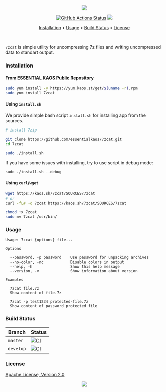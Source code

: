 <p align="center"><a href="#readme"><img src="https://gh.kaos.st/7zcat.svg"/></a></p>

<p align="center">
  <a href="https://github.com/essentialkaos/7zcat/actions"><img src="https://github.com/essentialkaos/7zcat/workflows/CI/badge.svg" alt="GitHub Actions Status" /></a>
  <a href="#license"><img src="https://gh.kaos.st/apache2.svg"></a>
</p>

<p align="center"><a href="#installation">Installation</a> • <a href="#usage">Usage</a> • <a href="#build-status">Build Status</a> • <a href="#license">License</a></p>

<br/>

`7zcat` is simple utility for uncompressing 7z files and writing uncompressed data to standart output.

### Installation

#### From [ESSENTIAL KAOS Public Repository](https://yum.kaos.st)

```bash
sudo yum install -y https://yum.kaos.st/get/$(uname -r).rpm
sudo yum install 7zcat
```

#### Using `install.sh`

We provide simple bash script `install.sh` for installing app from the sources.

```bash
# install 7zip

git clone https://github.com/essentialkaos/7zcat.git
cd 7zcat

sudo ./install.sh
```

If you have some issues with installing, try to use script in debug mode:

```
sudo ./install.sh --debug
```

#### Using `curl`/`wget`

```bash
wget https://kaos.sh/7zcat/SOURCES/7zcat
# or
curl -fL# -o 7zcat https://kaos.sh/7zcat/SOURCES/7zcat

chmod +x 7zcat
sudo mv 7zcat /usr/bin/
```

### Usage

```
Usage: 7zcat {options} file...

Options

  --password, -p password    Use password for unpacking archives
  --no-color, -nc            Disable colors in output
  --help, -h                 Show this help message
  --version, -v              Show information about version

Examples

  7zcat file.7z
  Show content of file.7z

  7zcat -p test1234 protected-file.7z
  Show content of password protected file

```

### Build Status

| Branch | Status |
|--------|--------|
| `master` | [![CI](https://github.com/essentialkaos/7zcat/workflows/CI/badge.svg?branch=master)](https://github.com/essentialkaos/7zcat/actions) |
| `develop` | [![CI](https://github.com/essentialkaos/7zcat/workflows/CI/badge.svg?branch=develop)](https://github.com/essentialkaos/7zcat/actions) |

### License

[Apache License, Version 2.0](https://www.apache.org/licenses/LICENSE-2.0)

<p align="center"><a href="https://essentialkaos.com"><img src="https://gh.kaos.st/ekgh.svg"/></a></p>

